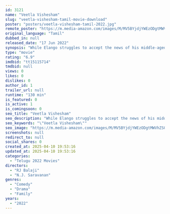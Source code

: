 ```yaml
---
id: 3121
name: "Veetla Vishesham"
slug: "veetla-vishesham-tamil-movie-download"
poster: "posters/veetla-vishesham-tamil-2022.jpg"
remote_poster: "https://m.media-amazon.com/images/M/MV5BYjdjYWEzODgtMWVhZS00MjAxLTlkOTktNjQyZjZlOGY4MDkyXkEyXkFqcGdeQXVyMTIyNzY0NTMx._V1_SX300.jpg"
original_language: "Tamil"
dubbed_in: null
released_date: "17 Jun 2022"
synopsis: "While Elango struggles to accept the news of his middle-aged mother's pregnancy, the situation jeopardises his relationship with his girlfriend, Sowmya, and his parents face social ridicule."
type: "movie"
rating: "6.9"
imdbid: "tt15115714"
tmdbid: null
views: 0
likes: 0
dislikes: 0
author_id: 1
trailer_url: null
runtime: "130 min"
is_featured: 0
is_active: 1
is_comingsoon: 0
seo_title: "Veetla Vishesham"
seo_description: "While Elango struggles to accept the news of his middle-aged mother's pregnancy, the situation jeopardises his relationship with his girlfriend, Sowmya, and his parents face social ridicule."
seo_keywords: "\"Veetla Vishesham\""
seo_image: "https://m.media-amazon.com/images/M/MV5BYjdjYWEzODgtMWVhZS00MjAxLTlkOTktNjQyZjZlOGY4MDkyXkEyXkFqcGdeQXVyMTIyNzY0NTMx._V1_SX300.jpg"
screenshots: null
redirect_to: null
social_shares: 0
created_at: 2025-04-10 19:53:16
updated_at: 2025-04-10 19:53:16
categories:
  - "Telugu 2022 Movies"
directors:
  - "RJ Balaji"
  - "N.J. Saravanan"
genres:
  - "Comedy"
  - "Drama"
  - "Family"
years:
  - "2022"
---
```

